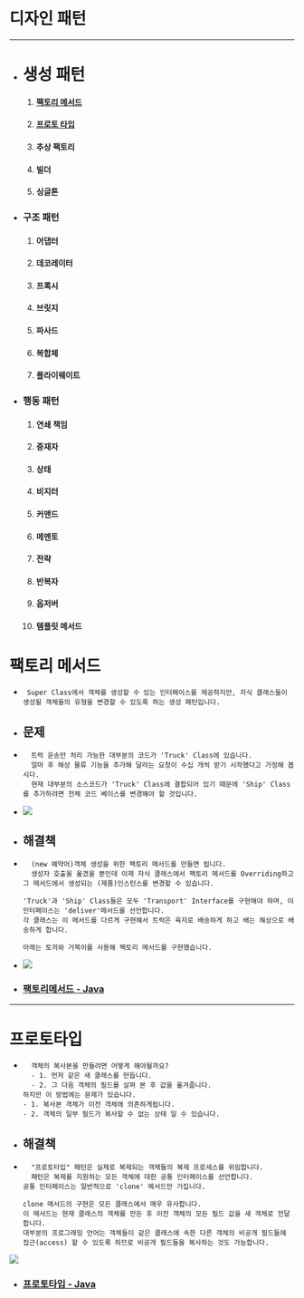 # 디자인 패턴

<hr/>

- # 생성 패턴
    1. #### [팩토리 메서드](#팩토리-메서드)
    2. #### [프로토 타입](#프로토타입)
    3. #### 추상 팩토리
    4. #### 빌더
    5. #### 싱글톤
- ### 구조 패턴
    1. #### 어댑터
    2. #### 데코레이터
    3. #### 프록시
    4. #### 브릿지
    5. #### 파사드
    6. #### 복합체
    7. #### 플라이웨이트
- ### 행동 패턴
    1. #### 연쇄 책임
    2. #### 중재자
    3. #### 상태
    4. #### 비지터
    5. #### 커맨드
    6. #### 메멘토
    7. #### 전략
    8. #### 반복자
    9. #### 옵저버
    10. #### 템플릿 메서드

# 팩토리 메서드

- ``` Super Class에서 객체를 생성할 수 있는 인터페이스를 제공하지만, 자식 클래스들이 생성될 객체들의 유형을 변경할 수 있도록 하는 생성 패턴입니다.```
- ## 문제
- ```
    트럭 운송만 처리 가능한 대부분의 코드가 'Truck' Class에 있습니다.
    얼마 후 해상 물류 기능을 추가해 달라는 요청이 수십 개씩 받기 시작했다고 가정해 봅시다.
    현재 대부분의 소스코드가 'Truck' Class에 결합되어 있기 때문에 'Ship' Class를 추가하려면 전체 코드 베이스를 변경해야 할 것입니다.
  ```
- ![](https://refactoring.guru/images/patterns/diagrams/factory-method/solution1.png)

- ## 해결책
- ```
    (new 예약어)객체 생성을 위한 팩토리 메서드를 만들면 됩니다.
    생성자 호출을 옮겼을 뿐인데 이제 자식 클래스에서 팩토리 메서드를 Overriding하고 그 메서드에서 생성되는 (제품)인스턴스를 변경할 수 있습니다.
    
  'Truck'과 'Ship' Class들은 모두 'Transport' Interface를 구현해야 하며, 이 인터페이스는 'deliver'메서드를 선언합니다.
  각 클래스는 이 메서드를 다르게 구현해서 트럭은 육지로 배송하게 하고 배는 해상으로 배송하게 합니다.
  
  아래는 토끼와 거북이를 사용해 팩토리 메서드를 구현했습니다.
  ```
- ![](https://refactoring.guru/images/patterns/diagrams/factory-method/solution2-ko.png)
- ### [팩토리메서드 - Java](src/patterns/creational/factorymethod/Main.java)

<hr/>

# 프로토타입

- ```
    객체의 복사본을 만들려면 어떻게 해야될까요?
    - 1. 먼저 같은 새 클래스를 만듭니다.
    - 2. 그 다음 객체의 필드를 살펴 본 후 값을 옮겨줍니다.
  하지만 이 방법에는 문제가 있습니다.
  - 1. 복사본 객체가 이전 객체에 의존하게됩니다.
  - 2. 객체의 일부 필드가 복사할 수 없는 상태 일 수 있습니다.
  ```
- ## 해결책
- ```
    "프로토타입" 패턴은 실제로 복제되는 객체들의 복제 프로세스를 위임합니다.
    패턴은 복제를 지원하는 모든 객체에 대한 공통 인터페이스를 선언합니다.
  공통 인터페이스는 일반적으로 'clone' 메서드만 가집니다.
  
  clone 메서드의 구현은 모든 클래스에서 매우 유사합니다. 
  이 메서드는 현재 클래스의 객체를 만든 후 이전 객체의 모든 필드 값을 새 객체로 전달합니다. 
  대부분의 프로그래밍 언어는 객체들이 같은 클래스에 속한 다른 객체의 비공개 필드들에 접근(access) 할 수 있도록 하므로 비공개 필드들을 복사하는 것도 가능합니다.
  ```

![](https://refactoring.guru/images/patterns/content/prototype/prototype-comic-2-ko.png)

- ### [프로토타입 - Java](src/patterns/creational/prototype/Main.java)
